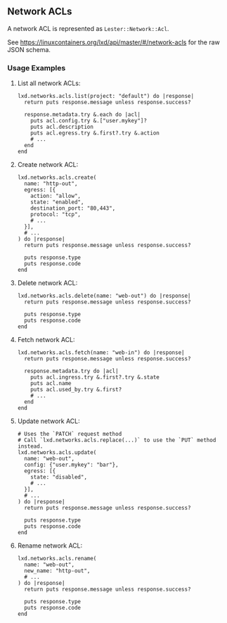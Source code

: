 ## Network ACLs

A network ACL is represented as `Lester::Network::Acl`.

See <https://linuxcontainers.org/lxd/api/master/#/network-acls> for the raw JSON schema.

### Usage Examples

1. List all network ACLs:

   ```crystal
   lxd.networks.acls.list(project: "default") do |response|
     return puts response.message unless response.success?

     response.metadata.try &.each do |acl|
       puts acl.config.try &.["user.mykey"]?
       puts acl.description
       puts acl.egress.try &.first?.try &.action
       # ...
     end
   end
   ```

1. Create network ACL:

   ```crystal
   lxd.networks.acls.create(
     name: "http-out",
     egress: [{
       action: "allow",
       state: "enabled",
       destination_port: "80,443",
       protocol: "tcp",
       # ...
     }],
     # ...
   ) do |response|
     return puts response.message unless response.success?

     puts response.type
     puts response.code
   end
   ```

1. Delete network ACL:

   ```crystal
   lxd.networks.acls.delete(name: "web-out") do |response|
     return puts response.message unless response.success?

     puts response.type
     puts response.code
   end
   ```

1. Fetch network ACL:

   ```crystal
   lxd.networks.acls.fetch(name: "web-in") do |response|
     return puts response.message unless response.success?

     response.metadata.try do |acl|
       puts acl.ingress.try &.first?.try &.state
       puts acl.name
       puts acl.used_by.try &.first?
       # ...
     end
   end
   ```

1. Update network ACL:

   ```crystal
   # Uses the `PATCH` request method
   # Call `lxd.networks.acls.replace(...)` to use the `PUT` method instead.
   lxd.networks.acls.update(
     name: "web-out",
     config: {"user.mykey": "bar"},
     egress: [{
       state: "disabled",
       # ...
     }],
     # ...
   ) do |response|
     return puts response.message unless response.success?

     puts response.type
     puts response.code
   end
   ```

1. Rename network ACL:

   ```crystal
   lxd.networks.acls.rename(
     name: "web-out",
     new_name: "http-out",
     # ...
   ) do |response|
     return puts response.message unless response.success?

     puts response.type
     puts response.code
   end
   ```
